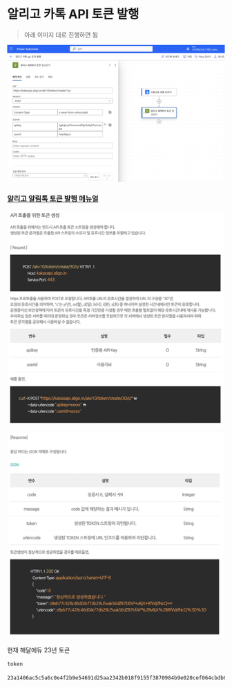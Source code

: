 # 알리고 카톡 API 토큰 발행
> 아래 이미지 대로 진행하면 됨

![알리고 카톡 API 토큰 발행 파워오토메이트 캡처 이미지](assets/aligo_kakao_api_token_1.jpg)

### [알리고 알림톡 토큰 발행 메뉴얼](https://smartsms.aligo.in/shop/kakaoapispec.html)
![알리고 알림톡 토큰 발행 메뉴얼 캡처 1](assets/aligo_kakao_api_token_manual_1.jpg)

![알리고 알림톡 토큰 발행 메뉴얼 캡처 2](assets/aligo_kakao_api_token_manual_2.jpg)


현재 해달에듀 23년 토큰
```
token

23a1406ac5c5a6c0e4f2b9e54691d25aa2342b018f9155f3870984b9e020cef064cbdb603797628bb0ad1dc523ecdb9c3730ef1e5c764c9f07dda3bbaa1995deBIGe+vgNjka0TyYStPHf6k0AlFO+6IjgZKdm2ZlA4G1e2m4ElzXUR1SGSJJxLJxDFj3M/d6ukCvX5t+kjsgfhg==

```